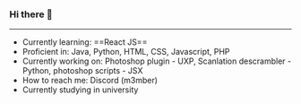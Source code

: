 ### Hi there 👋
---
- Currently learning: ==React JS==
- Proficient in: Java, Python, HTML, CSS, Javascript, PHP
- Currently working on: Photoshop plugin - UXP, Scanlation descrambler - Python, photoshop scripts - JSX
- How to reach me: Discord (m3mber)
- Currently studying in university
